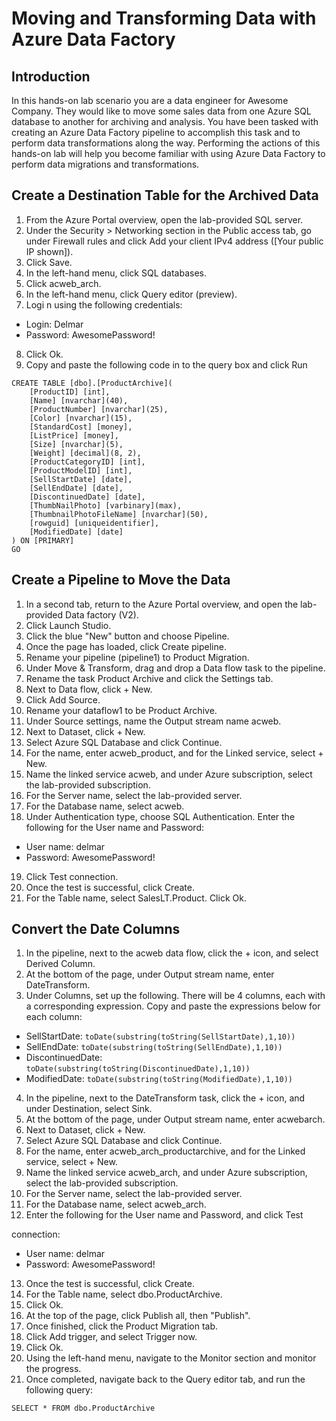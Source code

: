 # Moving and Transforming Data with Azure Data Factory


## Introduction

In this hands-on lab scenario you are a data engineer for Awesome Company. They would like to move some sales data from one Azure SQL database to another for archiving and analysis. You have been tasked with creating an Azure Data Factory pipeline to accomplish this task and to perform data transformations along the way. Performing the actions of this hands-on lab will help you become familiar with using Azure Data Factory to perform data migrations and transformations.

## Create a Destination Table for the Archived Data
1. From the Azure Portal overview, open the lab-provided SQL server.
2. Under the Security > Networking section in the Public access tab, go under Firewall rules and click Add your client IPv4 address ([Your public IP shown]).
3. Click Save.
4. In the left-hand menu, click SQL databases.
5. Click acweb_arch.
6. In the left-hand menu, click Query editor (preview).
6. Logi n using the following credentials:
* Login: Delmar
* Password: AwesomePassword!
8. Click Ok.
9. Copy and paste the following code in to the query box and click Run

```
CREATE TABLE [dbo].[ProductArchive](
	[ProductID] [int],
	[Name] [nvarchar](40),
	[ProductNumber] [nvarchar](25),
	[Color] [nvarchar](15),
	[StandardCost] [money],
	[ListPrice] [money],
	[Size] [nvarchar](5),
	[Weight] [decimal](8, 2),
	[ProductCategoryID] [int],
	[ProductModelID] [int],
	[SellStartDate] [date],
	[SellEndDate] [date],
	[DiscontinuedDate] [date],
	[ThumbNailPhoto] [varbinary](max),
	[ThumbnailPhotoFileName] [nvarchar](50),
	[rowguid] [uniqueidentifier],
	[ModifiedDate] [date]
) ON [PRIMARY]
GO
```

## Create a Pipeline to Move the Data

1. In a second tab, return to the Azure Portal overview, and open the lab-provided Data factory (V2).
2. Click Launch Studio.
3. Click the blue "New" button and choose Pipeline.
4. Once the page has loaded, click Create pipeline.
5. Rename your pipeline (pipeline1) to Product Migration.
6. Under Move & Transform, drag and drop a Data flow task to the pipeline.
7. Rename the task Product Archive and click the Settings tab.
8. Next to Data flow, click + New.
9. Click Add Source.
10. Rename your dataflow1 to be Product Archive.
11. Under Source settings, name the Output stream name acweb.
12. Next to Dataset, click + New.
13. Select Azure SQL Database and click Continue.
14. For the name, enter acweb_product, and for the Linked service, select + New.
15. Name the linked service acweb, and under Azure subscription, select the lab-provided subscription.
16. For the Server name, select the lab-provided server.
17. For the Database name, select acweb.
18. Under Authentication type, choose SQL Authentication. Enter the following for the User name and Password:
* User name: delmar
* Password: AwesomePassword!
19. Click Test connection.
20. Once the test is successful, click Create.
21. For the Table name, select SalesLT.Product.
Click Ok.

## Convert the Date Columns

1. In the pipeline, next to the acweb data flow, click the + icon, and select Derived Column.
2. At the bottom of the page, under Output stream name, enter DateTransform.
3. Under Columns, set up the following. There will be 4 columns, each with a corresponding expression. Copy and paste the expressions below for each column:

* SellStartDate:
```toDate(substring(toString(SellStartDate),1,10)) ```
* SellEndDate: 
```toDate(substring(toString(SellEndDate),1,10)) ```
* DiscontinuedDate: 
``` toDate(substring(toString(DiscontinuedDate),1,10)) ```
* ModifiedDate: 
```toDate(substring(toString(ModifiedDate),1,10)) ```

4. In the pipeline, next to the DateTransform task, click the + icon, and under Destination, select Sink.
5. At the bottom of the page, under Output stream name, enter acwebarch.
6. Next to Dataset, click + New.
7. Select Azure SQL Database and click Continue.
8. For the name, enter acweb_arch_productarchive, and for the Linked service, select + New.
9. Name the linked service acweb_arch, and under Azure subscription, select the lab-provided subscription.
10. For the Server name, select the lab-provided server.
11. For the Database name, select acweb_arch.
12. Enter the following for the User name and Password, and click Test

connection:
* User name: delmar
* Password: AwesomePassword!

13. Once the test is successful, click Create.
14. For the Table name, select dbo.ProductArchive.
15. Click Ok.
16. At the top of the page, click Publish all, then "Publish".
17. Once finished, click the Product Migration tab.
18. Click Add trigger, and select Trigger now.
19. Click Ok.
20. Using the left-hand menu, navigate to the Monitor section and monitor the progress.
21. Once completed, navigate back to the Query editor tab, and run the following query:

```SELECT * FROM dbo.ProductArchive```